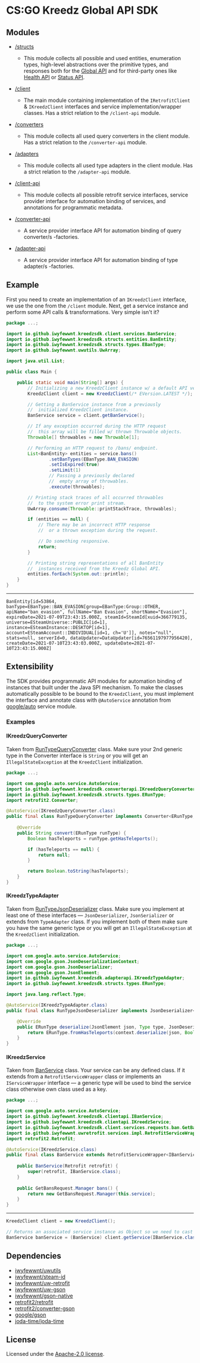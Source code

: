 # CS:GO Kreedz Global API SDK

## Modules
 * [/structs](./structs)
   * This module collects all possible and used entities, enumeration types,
     high-level abstractions over the primitive types, and responses both for
     the [Global API](https://kztimerglobal.com/swagger/index.html?urls.primaryName=V2)
     and for third-party ones like [Health API](https://health.global-api.com)
     or [Status API](https://status.global-api.com).

 * [/client](./client)
   * The main module containing implementation of the `IRetrofitClient` & `IKreedzClient` interfaces
     and service implementation/wrapper classes. Has a strict relation to the `/client-api` module.

 * [/converters](./converters)
   * This module collects all used query converters in the client module.
     Has a strict relation to the `/converter-api` module.

 * [/adapters](./adapters)
   * This module collects all used type adapters in the client module.
     Has a strict relation to the `/adapter-api` module.

 * [/client-api](./client-api)
   * This module collects all possible retrofit service interfaces, service provider interface
     for automation binding of services, and annotations for programmatic metadata.

 * [/converter-api](./converter-api)
   * A service provider interface API for automation binding of query converter/s -factories.

 * [/adapter-api](./adapter-api)
   * A service provider interface API for automation binding of type adapter/s -factories.


## Example
First you need to create an implementation of an `IKreedzClient` interface, we use the one
from the `/client` module. Next, get a service instance and perform some API calls
& transformations. Very simple isn't it?
```java
package ...;

import io.github.iwyfewwnt.kreedzsdk.client.services.BanService;
import io.github.iwyfewwnt.kreedzsdk.structs.entities.BanEntity;
import io.github.iwyfewwnt.kreedzsdk.structs.types.EBanType;
import io.github.iwyfewwnt.uwutils.UwArray;

import java.util.List;

public class Main {

    public static void main(String[] args) {
        // Initializing a new KreedzClient instance w/ a default API version.
        KreedzClient client = new KreedzClient(/* EVersion.LATEST */);

        // Getting a BanService instance from a previously
        //  initialized KreedzClient instance.
        BanService service = client.getBanService();

        // If any exception occurred during the HTTP request
        //  this array will be filled w/ thrown Throwable objects.
        Throwable[] throwables = new Throwable[1];

        // Performing an HTTP request to /bans/ endpoint.
        List<BanEntity> entities = service.bans()
                .setBanTypes(EBanType.BAN_EVASION)
                .setIsExpired(true)
                .setLimit(1)
                // Passing a previously declared
                //  empty array of throwables.
                .execute(throwables);

        // Printing stack traces of all occurred throwables
        //  to the system error print stream.
        UwArray.consume(Throwable::printStackTrace, throwables);

        if (entities == null) {
            // There may be an incorrect HTTP response
            //  or a thrown exception during the request.

            // Do something responsive.
            return;
        }

        // Printing string representations of all BanEntity
        //  instances received from the Kreedz Global API.
        entities.forEach(System.out::println);
    }
}
```

<hr>

```text
BanEntity[id=53864, banType=EBanType::BAN_EVASION[group=EBanType:Group::OTHER, apiName="ban_evasion", fullName="Ban Evasion", shortName="Evasion"], expireDate=2021-07-09T23:43:15.000Z, steamId=SteamId[xuid=366779135, universe=ESteamUniverse::PUBLIC[id=1], instance=ESteamInstance::DESKTOP[id=1], account=ESteamAccount::INDIVIDUAL[id=1, ch='U']], notes="null", stats=null, serverId=0, dataUpdater=DataUpdater[id=76561197977956420], createDate=2021-07-10T23:43:03.000Z, updateDate=2021-07-10T23:43:15.000Z]
```


## Extensibility
The SDK provides programmatic API modules for automation binding of instances
that built under the Java SPI mechanism. To make the classes automatically possible
to be bound to the `KreedzClient`, you must implement the interface and annotate
class with `@AutoService` annotation from [google/auto](https://github.com/google/auto/tree/main/service)
service module.

### Examples
#### IKreedzQueryConverter
Taken from [RunTypeQueryConverter](https://github.com/iwyfewwnt/kreedz-sdk/blob/main/converters/src/main/java/io/github/iwyfewwnt/kreedzsdk/converters/RunTypeQueryConverter.java#L17-L50)
class. Make sure your 2nd generic type in the Converter interface is `String`
or you will get an `IllegalStateException` at the `KreedzClient` initialization.
```java
package ...;

import com.google.auto.service.AutoService;
import io.github.iwyfewwnt.kreedzsdk.converterapi.IKreedzQueryConverter;
import io.github.iwyfewwnt.kreedzsdk.structs.types.ERunType;
import retrofit2.Converter;

@AutoService(IKreedzQueryConverter.class)
public final class RunTypeQueryConverter implements Converter<ERunType, String>, IKreedzQueryConverter {
    
    @Override
    public String convert(ERunType runType) {
        Boolean hasTeleports = runType.getHasTeleports();

        if (hasTeleports == null) {
            return null;
        }

        return Boolean.toString(hasTeleports);
    }
}
```

#### IKreedzTypeAdapter
Taken from [RunTypeJsonDeserializer](https://github.com/iwyfewwnt/kreedz-sdk/blob/main/adapters/src/main/java/io/github/iwyfewwnt/kreedzsdk/deserializers/RunTypeJsonDeserializer.java#L17-L57) 
class. Make sure you implement at least one of these interfaces — `JsonDeserializer`, `JsonSerializer`
or extends from `TypeAdapter` class. If you implement both of them make sure you have the same
generic type or you will get an `IllegalStateException` at the `KreedzClient` initialization.
```java
package ...;

import com.google.auto.service.AutoService;
import com.google.gson.JsonDeserializationContext;
import com.google.gson.JsonDeserializer;
import com.google.gson.JsonElement;
import io.github.iwyfewwnt.kreedzsdk.adapterapi.IKreedzTypeAdapter;
import io.github.iwyfewwnt.kreedzsdk.structs.types.ERunType;

import java.lang.reflect.Type;

@AutoService(IKreedzTypeAdapter.class)
public final class RunTypeJsonDeserializer implements JsonDeserializer<ERunType>, IKreedzTypeAdapter {

    @Override
    public ERunType deserialize(JsonElement json, Type type, JsonDeserializationContext context) {
        return ERunType.fromHasTeleports(context.deserialize(json, Boolean.class));
    }
}
```

#### IKreedzService
Taken from [BanService](https://github.com/iwyfewwnt/kreedz-sdk/blob/main/client/src/main/java/io/github/iwyfewwnt/kreedzsdk/client/services/BanService.java#L17-L50) class.
Your service can be any defined class. If it extends from a `RetrofitServiceWrapper` class
or implements an `IServiceWrapper` interface — a generic type will be used to bind 
the service class otherwise own class used as a key.
```java
package ...;

import com.google.auto.service.AutoService;
import io.github.iwyfewwnt.kreedzsdk.clientapi.IBanService;
import io.github.iwyfewwnt.kreedzsdk.clientapi.IKreedzService;
import io.github.iwyfewwnt.kreedzsdk.client.services.requests.ban.GetBansRequest;
import io.github.iwyfewwnt.uwretrofit.services.impl.RetrofitServiceWrapper;
import retrofit2.Retrofit;

@AutoService(IKreedzService.class)
public final class BanService extends RetrofitServiceWrapper<IBanService> implements IKreedzService {
    
    public BanService(Retrofit retrofit) {
        super(retrofit, IBanService.class);
    }
    
    public GetBansRequest.Manager bans() {
        return new GetBansRequest.Manager(this.service);
    }
}
```

<hr>

```java
KreedzClient client = new KreedzClient();

// Returns an associated service instance as Object so we need to cast it.
BanService banService = (BanService) client.getService(IBanService.class);
```

## Dependencies
 * [iwyfewwnt/uwutils](https://github.com/iwyfewwnt/uwutils)
 * [iwyfewwnt/steam-id](https://github.com/iwyfewwnt/steam-id)
 * [iwyfewwnt/uw-retrofit](https://github.com/iwyfewwnt/uw-retrofit)
 * [iwyfewwnt/uw-gson](https://github.com/iwyfewwnt/uw-gson)
 * [iwyfewwnt/gson-native](https://github.com/iwyfewwnt/gson-native)
 * [retrofit2/retrofit](https://github.com/square/retrofit)
 * [retrofit2/converter-gson](https://github.com/square/retrofit/tree/master/retrofit-converters/gson)
 * [google/gson](https://github.com/google/gson)
 * [joda-time/joda-time](https://github.com/JodaOrg/joda-time)


## License
Licensed under the [Apache-2.0 license](./LICENSE).


